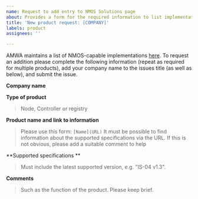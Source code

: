 ```yaml
---
name: Request to add entry to NMOS Solutions page
about: Provides a form for the required information to list implementations
title: 'New product request: [COMPANY]'
labels: product
assignees: ''

---
```


AMWA maintains a list of NMOS-capable implementations [here](https://specs.amwa.tv/nmos/branches/main/docs/NMOS_Solutions.html).  To request an addition please complete the following information (repeat as required for multiple products), add your company name to the issues title (as well as below), and submit the issue.

**Company name**

**Type of product**

> Node, Controller or registry

**Product name and link to information**

> Please use this form: `[Name](URL)`
> It must be possible to find information about the supported specifications via the URL. If this is not obvious, please add a suitable comment to help

**Supported specifications **

> Must include the latest supported version, e.g. "IS-04 v1.3".

**Comments**

> Such as the function of the product. Please keep brief.
